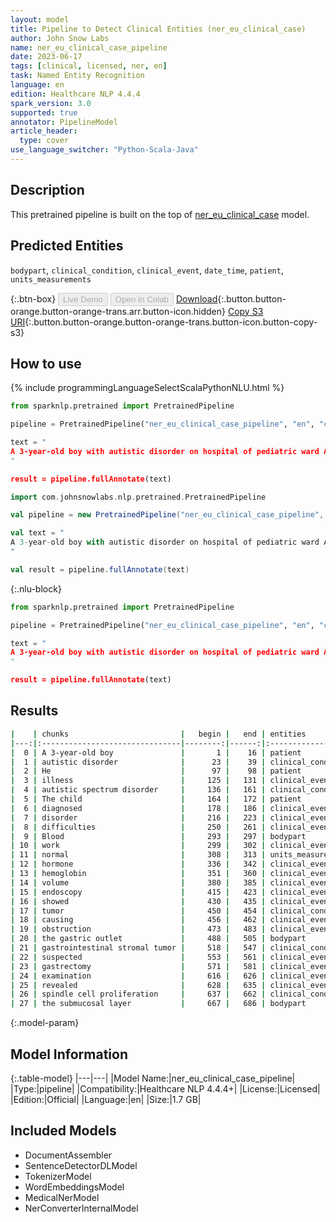 ```yaml
---
layout: model
title: Pipeline to Detect Clinical Entities (ner_eu_clinical_case)
author: John Snow Labs
name: ner_eu_clinical_case_pipeline
date: 2023-06-17
tags: [clinical, licensed, ner, en]
task: Named Entity Recognition
language: en
edition: Healthcare NLP 4.4.4
spark_version: 3.0
supported: true
annotator: PipelineModel
article_header:
  type: cover
use_language_switcher: "Python-Scala-Java"
---
```


## Description

This pretrained pipeline is built on the top of [ner_eu_clinical_case](https://nlp.johnsnowlabs.com/2023/01/25/ner_eu_clinical_case_en.html) model.

## Predicted Entities

`bodypart`, `clinical_condition`, `clinical_event`, `date_time`, `patient`, `units_measurements`



{:.btn-box}
<button class="button button-orange" disabled>Live Demo</button>
<button class="button button-orange" disabled>Open in Colab</button>
[Download](https://s3.amazonaws.com/auxdata.johnsnowlabs.com/clinical/models/ner_eu_clinical_case_pipeline_en_4.4.4_3.0_1686991781983.zip){:.button.button-orange.button-orange-trans.arr.button-icon.hidden}
[Copy S3 URI](s3://auxdata.johnsnowlabs.com/clinical/models/ner_eu_clinical_case_pipeline_en_4.4.4_3.0_1686991781983.zip){:.button.button-orange.button-orange-trans.button-icon.button-copy-s3}

## How to use

<div class="tabs-box" markdown="1">
{% include programmingLanguageSelectScalaPythonNLU.html %}

```python
from sparknlp.pretrained import PretrainedPipeline

pipeline = PretrainedPipeline("ner_eu_clinical_case_pipeline", "en", "clinical/models")

text = "
A 3-year-old boy with autistic disorder on hospital of pediatric ward A at university hospital. He has no family history of illness or autistic spectrum disorder. The child was diagnosed with a severe communication disorder, with social interaction difficulties and sensory processing delay. Blood work was normal (thyroid-stimulating hormone (TSH), hemoglobin, mean corpuscular volume (MCV), and ferritin). Upper endoscopy also showed a submucosal tumor causing subtotal obstruction of the gastric outlet. Because a gastrointestinal stromal tumor was suspected, distal gastrectomy was performed. Histopathological examination revealed spindle cell proliferation in the submucosal layer.
"

result = pipeline.fullAnnotate(text)
```
```scala
import com.johnsnowlabs.nlp.pretrained.PretrainedPipeline

val pipeline = new PretrainedPipeline("ner_eu_clinical_case_pipeline", "en", "clinical/models")

val text = "
A 3-year-old boy with autistic disorder on hospital of pediatric ward A at university hospital. He has no family history of illness or autistic spectrum disorder. The child was diagnosed with a severe communication disorder, with social interaction difficulties and sensory processing delay. Blood work was normal (thyroid-stimulating hormone (TSH), hemoglobin, mean corpuscular volume (MCV), and ferritin). Upper endoscopy also showed a submucosal tumor causing subtotal obstruction of the gastric outlet. Because a gastrointestinal stromal tumor was suspected, distal gastrectomy was performed. Histopathological examination revealed spindle cell proliferation in the submucosal layer.
"

val result = pipeline.fullAnnotate(text)
```

{:.nlu-block}
```python
from sparknlp.pretrained import PretrainedPipeline

pipeline = PretrainedPipeline("ner_eu_clinical_case_pipeline", "en", "clinical/models")

text = "
A 3-year-old boy with autistic disorder on hospital of pediatric ward A at university hospital. He has no family history of illness or autistic spectrum disorder. The child was diagnosed with a severe communication disorder, with social interaction difficulties and sensory processing delay. Blood work was normal (thyroid-stimulating hormone (TSH), hemoglobin, mean corpuscular volume (MCV), and ferritin). Upper endoscopy also showed a submucosal tumor causing subtotal obstruction of the gastric outlet. Because a gastrointestinal stromal tumor was suspected, distal gastrectomy was performed. Histopathological examination revealed spindle cell proliferation in the submucosal layer.
"

result = pipeline.fullAnnotate(text)
```
</div>

## Results

```bash
|    | chunks                         |   begin |   end | entities           |   confidence |
|---:|:-------------------------------|--------:|------:|:-------------------|-------------:|
|  0 | A 3-year-old boy               |       1 |    16 | patient            |     0.733133 |
|  1 | autistic disorder              |      23 |    39 | clinical_condition |     0.5412   |
|  2 | He                             |      97 |    98 | patient            |     0.9991   |
|  3 | illness                        |     125 |   131 | clinical_event     |     0.4956   |
|  4 | autistic spectrum disorder     |     136 |   161 | clinical_condition |     0.5002   |
|  5 | The child                      |     164 |   172 | patient            |     0.82435  |
|  6 | diagnosed                      |     178 |   186 | clinical_event     |     0.9912   |
|  7 | disorder                       |     216 |   223 | clinical_event     |     0.3804   |
|  8 | difficulties                   |     250 |   261 | clinical_event     |     0.3221   |
|  9 | Blood                          |     293 |   297 | bodypart           |     0.7617   |
| 10 | work                           |     299 |   302 | clinical_event     |     0.9361   |
| 11 | normal                         |     308 |   313 | units_measurements |     0.5337   |
| 12 | hormone                        |     336 |   342 | clinical_event     |     0.362    |
| 13 | hemoglobin                     |     351 |   360 | clinical_event     |     0.6106   |
| 14 | volume                         |     380 |   385 | clinical_event     |     0.6226   |
| 15 | endoscopy                      |     415 |   423 | clinical_event     |     0.9917   |
| 16 | showed                         |     430 |   435 | clinical_event     |     0.9904   |
| 17 | tumor                          |     450 |   454 | clinical_condition |     0.5606   |
| 18 | causing                        |     456 |   462 | clinical_event     |     0.7362   |
| 19 | obstruction                    |     473 |   483 | clinical_event     |     0.6198   |
| 20 | the gastric outlet             |     488 |   505 | bodypart           |     0.634967 |
| 21 | gastrointestinal stromal tumor |     518 |   547 | clinical_condition |     0.387833 |
| 22 | suspected                      |     553 |   561 | clinical_event     |     0.8225   |
| 23 | gastrectomy                    |     571 |   581 | clinical_event     |     0.935    |
| 24 | examination                    |     616 |   626 | clinical_event     |     0.9987   |
| 25 | revealed                       |     628 |   635 | clinical_event     |     0.9989   |
| 26 | spindle cell proliferation     |     637 |   662 | clinical_condition |     0.4487   |
| 27 | the submucosal layer           |     667 |   686 | bodypart           |     0.523    |
```

{:.model-param}
## Model Information

{:.table-model}
|---|---|
|Model Name:|ner_eu_clinical_case_pipeline|
|Type:|pipeline|
|Compatibility:|Healthcare NLP 4.4.4+|
|License:|Licensed|
|Edition:|Official|
|Language:|en|
|Size:|1.7 GB|

## Included Models

- DocumentAssembler
- SentenceDetectorDLModel
- TokenizerModel
- WordEmbeddingsModel
- MedicalNerModel
- NerConverterInternalModel
